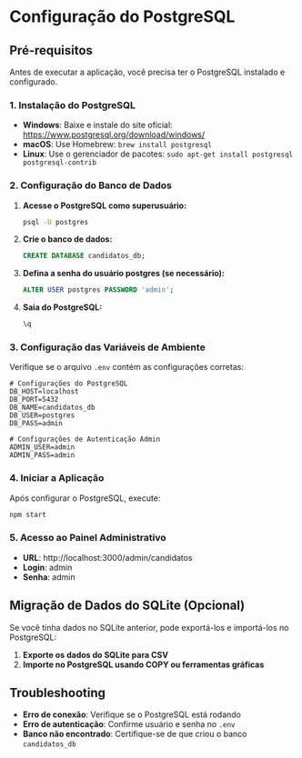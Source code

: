 # Configuração do PostgreSQL

## Pré-requisitos

Antes de executar a aplicação, você precisa ter o PostgreSQL instalado e configurado.

### 1. Instalação do PostgreSQL

- **Windows**: Baixe e instale do site oficial: https://www.postgresql.org/download/windows/
- **macOS**: Use Homebrew: `brew install postgresql`
- **Linux**: Use o gerenciador de pacotes: `sudo apt-get install postgresql postgresql-contrib`

### 2. Configuração do Banco de Dados

1. **Acesse o PostgreSQL como superusuário:**
   ```bash
   psql -U postgres
   ```

2. **Crie o banco de dados:**
   ```sql
   CREATE DATABASE candidatos_db;
   ```

3. **Defina a senha do usuário postgres (se necessário):**
   ```sql
   ALTER USER postgres PASSWORD 'admin';
   ```

4. **Saia do PostgreSQL:**
   ```sql
   \q
   ```

### 3. Configuração das Variáveis de Ambiente

Verifique se o arquivo `.env` contém as configurações corretas:

```env
# Configurações do PostgreSQL
DB_HOST=localhost
DB_PORT=5432
DB_NAME=candidatos_db
DB_USER=postgres
DB_PASS=admin

# Configurações de Autenticação Admin
ADMIN_USER=admin
ADMIN_PASS=admin
```

### 4. Iniciar a Aplicação

Após configurar o PostgreSQL, execute:

```bash
npm start
```

### 5. Acesso ao Painel Administrativo

- **URL**: http://localhost:3000/admin/candidatos
- **Login**: admin
- **Senha**: admin

## Migração de Dados do SQLite (Opcional)

Se você tinha dados no SQLite anterior, pode exportá-los e importá-los no PostgreSQL:

1. **Exporte os dados do SQLite para CSV**
2. **Importe no PostgreSQL usando COPY ou ferramentas gráficas**

## Troubleshooting

- **Erro de conexão**: Verifique se o PostgreSQL está rodando
- **Erro de autenticação**: Confirme usuário e senha no `.env`
- **Banco não encontrado**: Certifique-se de que criou o banco `candidatos_db`